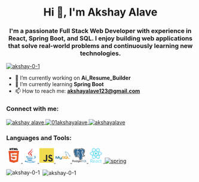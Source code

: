 <h1 align="center">Hi 👋, I'm Akshay Alave</h1>
<h3 align="center">I'm a passionate Full Stack Web Developer with experience in React, Spring Boot, and SQL. I enjoy building web applications that solve real-world problems and continuously learning new technologies.</h3>

<p align="left"> 
  <a href="https://github.com/ryo-ma/github-profile-trophy">
    <img src="https://github-profile-trophy.vercel.app/?username=akshay-0-1" alt="akshay-0-1" />
  </a> 
</p>

- 🔭 I’m currently working on **Ai_Resume_Builder**  
- 🌱 I’m currently learning **Spring Boot**  
- 📫 How to reach me: **akshayalave123@gmail.com**

<h3 align="left">Connect with me:</h3>
<p align="left">
  <a href="https://linkedin.com/in/akshay alave" target="blank">
    <img align="center" src="https://raw.githubusercontent.com/rahuldkjain/github-profile-readme-generator/master/src/images/icons/Social/linked-in-alt.svg" alt="akshay alave" height="30" width="40" />
  </a>
  <a href="https://instagram.com/01akshayalave" target="blank">
    <img align="center" src="https://raw.githubusercontent.com/rahuldkjain/github-profile-readme-generator/master/src/images/icons/Social/instagram.svg" alt="01akshayalave" height="30" width="40" />
  </a>
  <a href="https://www.leetcode.com/akshayalave" target="blank">
    <img align="center" src="https://raw.githubusercontent.com/rahuldkjain/github-profile-readme-generator/master/src/images/icons/Social/leet-code.svg" alt="akshayalave" height="30" width="40" />
  </a>
</p>

<h3 align="left">Languages and Tools:</h3>
<p align="left">
  <a href="https://www.w3.org/html/" target="_blank" rel="noreferrer">
    <img src="https://raw.githubusercontent.com/devicons/devicon/master/icons/html5/html5-original-wordmark.svg" alt="html5" width="40" height="40"/>
  </a>
  <a href="https://www.java.com" target="_blank" rel="noreferrer">
    <img src="https://raw.githubusercontent.com/devicons/devicon/master/icons/java/java-original.svg" alt="java" width="40" height="40"/>
  </a>
  <a href="https://developer.mozilla.org/en-US/docs/Web/JavaScript" target="_blank" rel="noreferrer">
    <img src="https://raw.githubusercontent.com/devicons/devicon/master/icons/javascript/javascript-original.svg" alt="javascript" width="40" height="40"/>
  </a>
  <a href="https://www.mysql.com/" target="_blank" rel="noreferrer">
    <img src="https://raw.githubusercontent.com/devicons/devicon/master/icons/mysql/mysql-original-wordmark.svg" alt="mysql" width="40" height="40"/>
  </a>
  <a href="https://www.postgresql.org" target="_blank" rel="noreferrer">
    <img src="https://raw.githubusercontent.com/devicons/devicon/master/icons/postgresql/postgresql-original-wordmark.svg" alt="postgresql" width="40" height="40"/>
  </a>
  <a href="https://reactjs.org/" target="_blank" rel="noreferrer">
    <img src="https://raw.githubusercontent.com/devicons/devicon/master/icons/react/react-original-wordmark.svg" alt="react" width="40" height="40"/>
  </a>
  <a href="https://spring.io/" target="_blank" rel="noreferrer">
    <img src="https://www.vectorlogo.zone/logos/springio/springio-icon.svg" alt="spring" width="40" height="40"/>
  </a>
</p>

<p>
  <img align="left" src="https://github-readme-stats.vercel.app/api/top-langs?username=akshay-0-1&show_icons=true&locale=en&layout=compact&exclude_repo=vflare" alt="akshay-0-1" />
</p>

<p>&nbsp;
  <img align="center" src="https://github-readme-stats.vercel.app/api?username=akshay-0-1&show_icons=true&locale=en" alt="akshay-0-1" />
</p>
